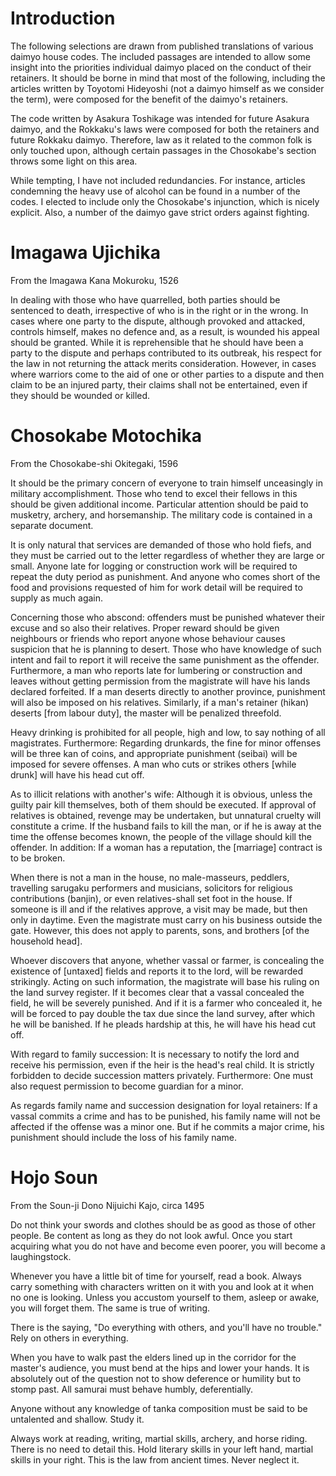 Introduction
============

The following selections are drawn from published translations of
various daimyo house codes. The included passages are intended to allow
some insight into the priorities individual daimyo placed on the conduct
of their retainers. It should be borne in mind that most of the
following, including the articles written by Toyotomi Hideyoshi (not a
daimyo himself as we consider the term), were composed for the benefit
of the daimyo's retainers.

The code written by Asakura Toshikage was intended for future Asakura
daimyo, and the Rokkaku's laws were composed for both the retainers and
future Rokkaku daimyo. Therefore, law as it related to the common folk
is only touched upon, although certain passages in the Chosokabe's
section throws some light on this area.

While tempting, I have not included redundancies. For instance, articles
condemning the heavy use of alcohol can be found in a number of the
codes. I elected to include only the Chosokabe's injunction, which is
nicely explicit. Also, a number of the daimyo gave strict orders against
fighting.

Imagawa Ujichika
================

From the Imagawa Kana Mokuroku, 1526

In dealing with those who have quarrelled, both parties should be
sentenced to death, irrespective of who is in the right or in the wrong.
In cases where one party to the dispute, although provoked and attacked,
controls himself, makes no defence and, as a result, is wounded his
appeal should be granted. While it is reprehensible that he should have
been a party to the dispute and perhaps contributed to its outbreak, his
respect for the law in not returning the attack merits consideration.
However, in cases where warriors come to the aid of one or other parties
to a dispute and then claim to be an injured party, their claims shall
not be entertained, even if they should be wounded or killed.

Chosokabe Motochika
===================

From the Chosokabe-shi Okitegaki, 1596

It should be the primary concern of everyone to train himself
unceasingly in military accomplishment. Those who tend to excel their
fellows in this should be given additional income. Particular attention
should be paid to musketry, archery, and horsemanship. The military code
is contained in a separate document.

It is only natural that services are demanded of those who hold fiefs,
and they must be carried out to the letter regardless of whether they
are large or small. Anyone late for logging or construction work will be
required to repeat the duty period as punishment. And anyone who comes
short of the food and provisions requested of him for work detail will
be required to supply as much again.

Concerning those who abscond: offenders must be punished whatever their
excuse and so also their relatives. Proper reward should be given
neighbours or friends who report anyone whose behaviour causes suspicion
that he is planning to desert. Those who have knowledge of such intent
and fail to report it will receive the same punishment as the offender.
Furthermore, a man who reports late for lumbering or construction and
leaves without getting permission from the magistrate will have his
lands declared forfeited. If a man deserts directly to another province,
punishment will also be imposed on his relatives. Similarly, if a man's
retainer (hikan) deserts \[from labour duty\], the master will be
penalized threefold.

Heavy drinking is prohibited for all people, high and low, to say
nothing of all magistrates. Furthermore: Regarding drunkards, the fine
for minor offenses will be three kan of coins, and appropriate
punishment (seibai) will be imposed for severe offenses. A man who cuts
or strikes others \[while drunk\] will have his head cut off.

As to illicit relations with another's wife: Although it is obvious,
unless the guilty pair kill themselves, both of them should be executed.
If approval of relatives is obtained, revenge may be undertaken, but
unnatural cruelty will constitute a crime. If the husband fails to kill
the man, or if he is away at the time the offense becomes known, the
people of the village should kill the offender. In addition: If a woman
has a reputation, the \[marriage\] contract is to be broken.

When there is not a man in the house, no male-masseurs, peddlers,
travelling sarugaku performers and musicians, solicitors for religious
contributions (banjin), or even relatives-shall set foot in the house.
If someone is ill and if the relatives approve, a visit may be made, but
then only in daytime. Even the magistrate must carry on his business
outside the gate. However, this does not apply to parents, sons, and
brothers \[of the household head\].

Whoever discovers that anyone, whether vassal or farmer, is concealing
the existence of \[untaxed\] fields and reports it to the lord, will be
rewarded strikingly. Acting on such information, the magistrate will
base his ruling on the land survey register. If it becomes clear that a
vassal concealed the field, he will be severely punished. And if it is a
farmer who concealed it, he will be forced to pay double the tax due
since the land survey, after which he will be banished. If he pleads
hardship at this, he will have his head cut off.

With regard to family succession: It is necessary to notify the lord and
receive his permission, even if the heir is the head's real child. It is
strictly forbidden to decide succession matters privately. Furthermore:
One must also request permission to become guardian for a minor.

As regards family name and succession designation for loyal retainers:
If a vassal commits a crime and has to be punished, his family name will
not be affected if the offense was a minor one. But if he commits a
major crime, his punishment should include the loss of his family name.

Hojo Soun
=========

From the Soun-ji Dono Nijuichi Kajo, circa 1495

Do not think your swords and clothes should be as good as those of other
people. Be content as long as they do not look awful. Once you start
acquiring what you do not have and become even poorer, you will become a
laughingstock.

Whenever you have a little bit of time for yourself, read a book. Always
carry something with characters written on it with you and look at it
when no one is looking. Unless you accustom yourself to them, asleep or
awake, you will forget them. The same is true of writing.

There is the saying, "Do everything with others, and you'll have no
trouble." Rely on others in everything.

When you have to walk past the elders lined up in the corridor for the
master's audience, you must bend at the hips and lower your hands. It is
absolutely out of the question not to show deference or humility but to
stomp past. All samurai must behave humbly, deferentially.

Anyone without any knowledge of tanka composition must be said to be
untalented and shallow. Study it.

Always work at reading, writing, martial skills, archery, and horse
riding. There is no need to detail this. Hold literary skills in your
left hand, martial skills in your right. This is the law from ancient
times. Never neglect it.


